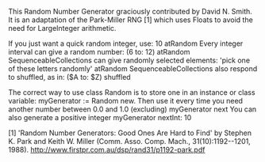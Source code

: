 This Random Number Generator graciously contributed by David N. Smith.  It is an adaptation of the Park-Miller RNG [1] which uses Floats to avoid the need for LargeInteger arithmetic.

If you just want a quick random integer, use:
		10 atRandom
Every integer interval can give a random number:
		(6 to: 12) atRandom
SequenceableCollections can give randomly selected elements:
		'pick one of these letters randomly' atRandom
SequenceableCollections also respond to shuffled, as in:
		($A to: $Z) shuffled

The correct way to use class Random is to store one in an instance or class variable:
		myGenerator := Random new.
Then use it every time you need another number between 0.0 and 1.0 (excluding)
		myGenerator next
You can also generate a positive integer
		myGenerator nextInt: 10
		
[1] 'Random Number Generators:  Good Ones Are Hard to Find' 
by Stephen K. Park and Keith W. Miller 
(Comm. Asso. Comp. Mach., 31(10):1192--1201, 1988). http://www.firstpr.com.au/dsp/rand31/p1192-park.pdf